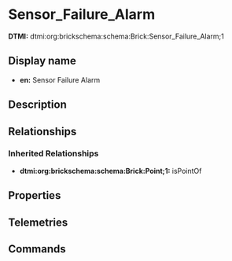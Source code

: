 # Sensor_Failure_Alarm
**DTMI:** dtmi:org:brickschema:schema:Brick:Sensor_Failure_Alarm;1
## Display name
- **en:** Sensor Failure Alarm
## Description
## Relationships
### Inherited Relationships
* **dtmi:org:brickschema:schema:Brick:Point;1:** isPointOf
## Properties
## Telemetries
## Commands
